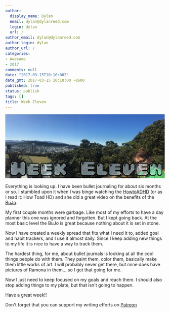 ```yaml
---
author:
  display_name: Dylan
  email: dylan@dylanreed.com
  login: dylan
  url: /
author_email: dylan@dylanreed.com
author_login: dylan
author_url: /
categories:
- Awesome
- 2017
comments: null
date: "2017-03-15T10:10:00Z"
date_gmt: 2017-03-15 10:10:00 -0600
published: true
status: publish
tags: []
title: Week Eleven
---
```

![Week Eleven - Dylan looking insane at the end of a panoramic of Wellington NZ](https://raw.githubusercontent.com/dylanreed/dylan.blog/gh-pages/images/weekly-blog/Weekly-Blog-Post-Eleven.jpg)

Everything is looking up. I have been bullet journaling for about six months or so. I stumbled upon it when I was binge watching the [HowtoADHD](https://www.youtube.com/channel/UC-nPM1_kSZf91ZGkcgy_95Q) (or as I read it: How Toad HD) and she did a great video on the benefits of the [BuJo](https://www.youtube.com/watch?v=5hLnY9L1c-M). 

My first couple months were garbage. Like most of my efforts to have a day planner this one was ignored and forgotten. But I kept going back. At the most basic level the BuJo is great because nothing about it is set in stone. 

Now I have created a weekly spread that fits what I need it to, added goal and habit trackers, and I use it almost daily. Since I keep adding new things to my life it is nice to have a way to track them. 

The hardest thing, for me, about bullet journals is looking at all the cool things people do with them. They paint them, color them, basically make them little works of art. I will probably never get there, but mine does have pictures of Ramona in them... so I got that going for me. 

Now I just need to keep focused on my goals and reach them. I should also stop adding things to my plate, but that isn't going to happen. 

Have a great week!!

Don't forget that you can support my writing efforts on [Patreon](https://www.patreon.com/dylanreed)
